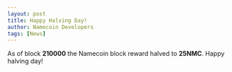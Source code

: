 ```yaml
---
layout: post
title: Happy Halving Day!
author: Namecoin Developers
tags: [News]
---
```

As of block **210000** the Namecoin block reward halved to **25NMC**. Happy halving day!
